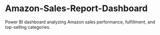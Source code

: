 # Amazon-Sales-Report-Dashboard
Power BI dashboard analyzing Amazon sales performance, fulfillment, and top-selling categories.
